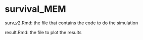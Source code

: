 # survival_MEM

surv_v2.Rmd: the file that contains the code to do the simulation

result.Rmd: the file to plot the results
